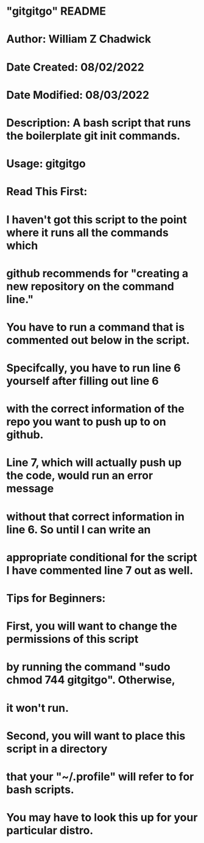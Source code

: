 # "gitgitgo" README
#
# Author: William Z Chadwick
# Date Created: 08/02/2022
# Date Modified: 08/03/2022
# Description: A bash script that runs the boilerplate git init commands.
# Usage: gitgitgo
#
#
# Read This First:
#
# I haven't got this script to the point where it runs all the commands which
# github recommends for "creating a new repository on the command line."
# You have to run a command that is commented out below in the script.
# Specifcally, you have to run line 6 yourself after filling out line 6
# with the correct information of the repo you want to push up to on github.
# Line 7, which will actually push up the code, would run an error message
# without that correct information in line 6. So until I can write an
# appropriate conditional for the script I have commented line 7 out as well.
#
# 
# Tips for Beginners:
# 
# First, you will want to change the permissions of this script
# by running the command "sudo chmod 744 gitgitgo". Otherwise,
# it won't run.
#
# Second, you will want to place this script in a directory
# that your "~/.profile" will refer to for bash scripts.
# You may have to look this up for your particular distro.

